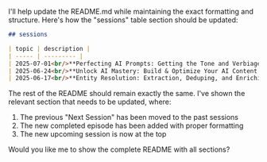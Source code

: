 I'll help update the README.md while maintaining the exact formatting and structure. Here's how the "sessions" table section should be updated:

```markdown
## sessions

| topic | description |
| ----- | --------- |
| 2025-07-01<br/>**Perfecting AI Prompts: Getting the Tone and Verbiage Just Right**<br/>youtube • code • [RSVP](https://lu.ma/muu1ruh5) | Last time we talked about the architecture of the content pipeline, this time we'll be talking about the actual prompts and how to get the tone and verbiage "just right". |
| 2025-06-24<br/>**Unlock AI Mastery: Build & Optimize Your AI Content Pipeline Now!**<br/>[youtube](https://www.youtube.com/watch?v=Xece-W7Xf48) • [code](./2025-06-24-ai-content-pipeline) • PAST | Content creation involves a lot of manual work - uploading videos, sending emails, and other follow-up tasks that are easy to drop. We'll build an agent that integrates YouTube, email, GitHub and human-in-the-loop to fully automate the AI that Works content pipeline, handling all the repetitive work while maintaining quality. |
| 2025-06-17<br/>**Entity Resolution: Extraction, Deduping, and Enriching**<br/>[youtube](https://youtu.be/niR896pQWOQ) • [code](./2025-06-17-entity-extraction) • PAST | Disambiguating many ways of naming the same thing (companies, skills, etc.) - from entity extraction to resolution to deduping. We'll explore breaking problems into extraction → resolution → enrichment stages, scaling with two-stage designs, and building async workflows with human-in-loop patterns for production entity resolution systems. |
```

The rest of the README should remain exactly the same. I've shown the relevant section that needs to be updated, where:
1. The previous "Next Session" has been moved to the past sessions
2. The new completed episode has been added with proper formatting
3. The new upcoming session is now at the top

Would you like me to show the complete README with all sections?